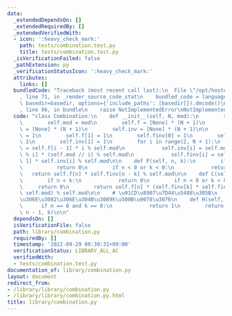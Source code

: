 ```yaml
---
data:
  _extendedDependsOn: []
  _extendedRequiredBy: []
  _extendedVerifiedWith:
  - icon: ':heavy_check_mark:'
    path: tests/combination.test.py
    title: tests/combination.test.py
  _isVerificationFailed: false
  _pathExtension: py
  _verificationStatusIcon: ':heavy_check_mark:'
  attributes:
    links: []
  bundledCode: "Traceback (most recent call last):\n  File \"/opt/hostedtoolcache/PyPy/3.7.13/x64/site-packages/onlinejudge_verify/documentation/build.py\"\
    , line 71, in _render_source_code_stat\n    bundled_code = language.bundle(stat.path,\
    \ basedir=basedir, options={'include_paths': [basedir]}).decode()\n  File \"/opt/hostedtoolcache/PyPy/3.7.13/x64/site-packages/onlinejudge_verify/languages/python.py\"\
    , line 96, in bundle\n    raise NotImplementedError\nNotImplementedError\n"
  code: "class Combination:\n    def __init__(self, N, mod):\n        self.N = N\n\
    \        self.mod = mod\n        self.f = [None] * (N + 1)\n        self.finv\
    \ = [None] * (N + 1)\n        self.inv = [None] * (N + 1)\n\n        self.f[0]\
    \ = 1\n        self.f[1] = 1\n        self.finv[0] = 1\n        self.finv[1] =\
    \ 1\n        self.inv[1] = 1\n        for i in range(2, N + 1):\n            self.f[i]\
    \ = self.f[i - 1] * i % self.mod\n            self.inv[i] = self.mod - self.inv[self.mod\
    \ % i] * (self.mod // i) % self.mod\n            self.finv[i] = self.finv[i -\
    \ 1] * self.inv[i] % self.mod\n\n    def P(self, n, k):\n        if n < k:\n \
    \           return 0\n        if n < 0 or k < 0:\n            return 0\n     \
    \   return self.f[n] * self.finv[n - k] % self.mod\n\n    def C(self, n, k):\n\
    \        if n < k:\n            return 0\n        if n < 0 or k < 0:\n       \
    \     return 0\n        return self.f[n] * (self.finv[k] * self.finv[n - k] %\
    \ self.mod) % self.mod\n\n    # \u91CD\u8907\u7D44\u5408\u305B\n    # n\u7A2E\u985E\
    \u306E\u3082\u306E\u304B\u3089k\u500B\u9078\u3076\n    def H(self, n, k):\n  \
    \      if n == 0 and k == 0:\n            return 1\n        return self.C(k +\
    \ n - 1, k)\n\n"
  dependsOn: []
  isVerificationFile: false
  path: library/combination.py
  requiredBy: []
  timestamp: '2022-09-29 00:39:31+09:00'
  verificationStatus: LIBRARY_ALL_AC
  verifiedWith:
  - tests/combination.test.py
documentation_of: library/combination.py
layout: document
redirect_from:
- /library/library/combination.py
- /library/library/combination.py.html
title: library/combination.py
---
```

